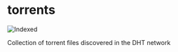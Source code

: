 torrents 
========
![Indexed](https://img.shields.io/badge/indexed-44068-blue)

Collection of torrent files discovered in the DHT network
